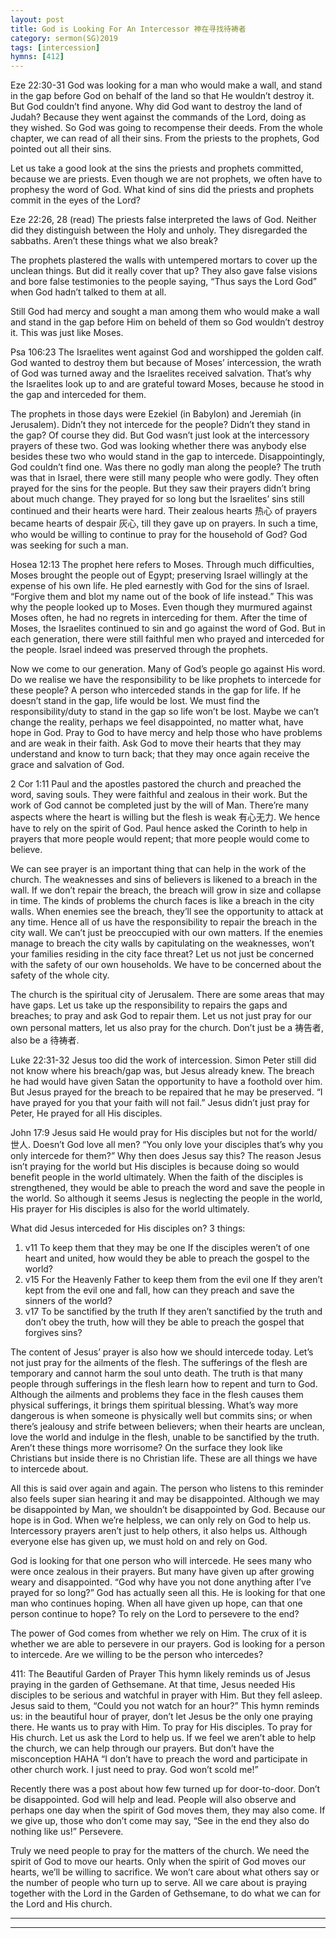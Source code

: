 ```yaml
---
layout: post
title: God is Looking For An Intercessor 神在寻找待祷者
category: sermon(SG)2019
tags: [intercession]
hymns: [412]
---
```


Eze 22:30-31
God was looking for a man who would make a wall, and stand in the gap before God on behalf of the land so that He wouldn’t destroy it. But God couldn’t find anyone. Why did God want to destroy the land of Judah? Because they went against the commands of the Lord, doing as they wished. So God was going to recompense their deeds. From the whole chapter, we can read of all their sins. From the priests to the prophets, God pointed out all their sins. 

Let us take a good look at the sins the priests and prophets committed, because we are priests. Even though we are not prophets, we often have to prophesy the word of God. What kind of sins did the priests and prophets commit in the eyes of the Lord?

Eze 22:26, 28 (read)
The priests false interpreted the laws of God. Neither did they distinguish between the Holy and unholy. They disregarded the sabbaths. Aren’t these things what we also break?

The prophets plastered the walls with untempered mortars to cover up the unclean things. But did it really cover that up? They also gave false visions and bore false testimonies to the people saying, “Thus says the Lord God” when God hadn’t talked to them at all. 

Still God had mercy and sought a man among them who would make a wall and stand in the gap before Him on beheld of them so God wouldn’t destroy it. This was just like Moses.

Psa 106:23
The Israelites went against God and worshipped the golden calf. God wanted to destroy them but because of Moses’ intercession, the wrath of God was turned away and the Israelites received salvation. That’s why the Israelites look up to and are grateful toward Moses, because he stood in the gap and interceded for them. 

The prophets in those days were Ezekiel (in Babylon) and Jeremiah (in Jerusalem). Didn’t they not intercede for the people? Didn’t they stand in the gap? Of course they did. But God wasn’t just look at the intercessory prayers of these two. God was looking whether there was anybody else besides these two who would stand in the gap to intercede. Disappointingly, God couldn’t find one. Was there no godly man along the people? The truth was that in Israel, there were still many people who were godly. They often prayed for the sins for the people. But they saw their prayers didn’t bring about much change. They prayed for so long but the Israelites’ sins still continued and their hearts were hard. Their zealous hearts 热心 of prayers became hearts of despair 灰心, till they gave up on prayers. In such a time, who would be willing to continue to pray for the household of God? God was seeking for such a man. 

Hosea 12:13
The prophet here refers to Moses. Through much difficulties, Moses brought the people out of Egypt; preserving Israel willingly at the expense of his own life. He pled earnestly with God for the sins of Israel. “Forgive them and blot my name out of the book of life instead.” This was why the people looked up to Moses. Even though they murmured against Moses often, he had no regrets in interceding for them. After the time of Moses, the Israelites continued to sin and go against the word of God. But in each generation, there were still faithful men who prayed and interceded for the people. Israel indeed was preserved through the prophets. 

Now we come to our generation. Many of God’s people go against His word. Do we realise we have the responsibility to be like prophets to intercede for these people? A person who interceded stands in the gap for life. If he doesn’t stand in the gap, life would be lost. We must find the responsibility/duty to stand in the gap so life won’t be lost. Maybe we can’t change the reality, perhaps we feel disappointed, no matter what, have hope in God. Pray to God to have mercy and help those who have problems and are weak in their faith. Ask God to move their hearts that they may understand and know to turn back; that they may once again receive the grace and salvation of God. 

2 Cor 1:11
Paul and the apostles pastored the church and preached the word, saving souls. They were faithful and zealous in their work. But the work of God cannot be completed just by the will of Man. There’re many aspects where the heart is willing but the flesh is weak 有心无力.
We hence have to rely on the spirit of God. Paul hence asked the Corinth to help in prayers that more people would repent; that more people would come to believe. 

We can see prayer is an important thing that can help in the work of the church. The weaknesses and sins of believers is likened to a breach in the wall. If we don’t repair the breach, the breach will grow in size and collapse in time. The kinds of problems the church faces is like a breach in the city walls. When enemies see the breach, they’ll see the opportunity to attack at any time. Hence all of us have the responsibility to repair the breach in the city wall. We can’t just be preoccupied with our own matters. If the enemies manage to breach the city walls by capitulating on the weaknesses, won’t your families residing in the city face threat? Let us not just be concerned with the safety of our own households. We have to be concerned about the safety of the whole city. 

The church is the spiritual city of Jerusalem. There are some areas that may have gaps. Let us take up the responsibility to repairs the gaps and breaches; to pray and ask God to repair them. Let us not just pray for our own personal matters, let us also pray for the church. Don’t just be a 祷告者, also be a 待祷者. 

Luke 22:31-32
Jesus too did the work of intercession. Simon Peter still did not know where his breach/gap was, but Jesus already knew. The breach he had would have given Satan the opportunity to have a foothold over him. But Jesus prayed for the breach to be repaired that he may be preserved. “I have prayed for you that your faith will not fail.” Jesus didn’t just pray for Peter, He prayed for all His disciples. 

John 17:9
Jesus said He would pray for His disciples but not for the world/世人. Doesn’t God love all men? “You only love your disciples that’s why you only intercede for them?” Why then does Jesus say this? The reason Jesus isn’t praying for the world but His disciples is because doing so would benefit people in the world ultimately. When the faith of the disciples is strengthened, they would be able to preach the word and save the people in the world. So although it seems Jesus is neglecting the people in the world, His prayer for His disciples is also for the world ultimately. 

What did Jesus interceded for His disciples on? 3 things:
1. v11 To keep them that they may be one
If the disciples weren’t of one heart and united, how would they be able to preach the gospel to the world?
2. v15 For the Heavenly Father to keep them from the evil one
If they aren’t kept from the evil one and fall, how can they preach and save the sinners of the world?
3. v17 To be sanctified by the truth
If they aren’t sanctified by the truth and don’t obey the truth, how will they be able to preach the gospel that forgives sins?

The content of Jesus’ prayer is also how we should intercede today. Let’s not just pray for the ailments of the flesh. The sufferings of the flesh are temporary and cannot harm the soul unto death. The truth is that many people through sufferings in the flesh learn how to repent and turn to God. Although the ailments and problems they face in the flesh causes them physical sufferings, it brings them spiritual blessing. What’s way more dangerous is when someone is physically well but commits sins; or when there’s jealousy and strife between believers; when their hearts are unclean, love the world and indulge in the flesh, unable to be sanctified by the truth. Aren’t these things more worrisome? On the surface they look like Christians but inside there is no Christian life. These are all things we have to intercede about. 

All this is said over again and again. The person who listens to this reminder also feels super sian hearing it and may be disappointed. Although we may be disappointed by Man, we shouldn’t be disappointed by God. Because our hope is in God. When we’re helpless, we can only rely on God to help us. Intercessory prayers aren’t just to help others, it also helps us. Although everyone else has given up, we must hold on and rely on God. 

God is looking for that one person who will intercede. He sees many who were once zealous in their prayers. But many have given up after growing weary and disappointed. “God why have you not done anything after I’ve prayed for so long?” God has actually seen all this. He is looking for that one man who continues hoping. When all have given up hope, can that one person continue to hope? To rely on the Lord to persevere to the end?

The power of God comes from whether we rely on Him. The crux of it is whether we are able to persevere in our prayers. God is looking for a person to intercede. Are we willing to be the person who intercedes?

411: The Beautiful Garden of Prayer
This hymn likely reminds us of Jesus praying in the garden of Gethsemane. At that time, Jesus needed His disciples to be serious and watchful in prayer with Him. But they fell asleep. Jesus said to them, “Could you not watch for an hour?” This hymn reminds us: in the beautiful hour of prayer, don’t let Jesus be the only one praying there. He wants us to pray with Him. To pray for His disciples. To pray for His church. Let us ask the Lord to help us. If we feel we aren’t able to help the church, we can help through our prayers. But don’t have the misconception HAHA “I don’t have to preach the word and participate in other church work. I just need to pray. God won’t scold me!”

Recently there was a post about how few turned up for door-to-door. Don’t be disappointed. God will help and lead. People will also observe and perhaps one day when the spirit of God moves them, they may also come. If we give up, those who don’t come may say, “See in the end they also do nothing like us!” Persevere. 

Truly we need people to pray for the matters of the church. We need the spirit of God to move our hearts. Only when the spirit of God moves our hearts, we’ll be willing to sacrifice. We won’t care about what others say or the number of people who turn up to serve. All we care about is praying together with the Lord in the Garden of Gethsemane, to do what we can for the Lord and His church.



----
****
